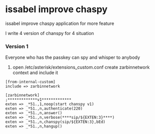 # issabel improve chaspy
issabel improve chaspy application for more feature

I write 4 version of chanspy for 4 situation

### Version 1
Everyone who has the passkey can spy and whisper to anybody

1. open /etc/asterisk/extensions_custom.conf create zarbinnetwork context and include it
```
[from-internal-custom]
include => zarbinnetwork

[zarbinnetwork]
;*************v1*************
exten => _*51.,1,noop(start chanspy v1)
exten => _*51.,n,authenticate(220)
exten => _*51.,n,answer()
exten => _*51.,n,verbose(****sip/${EXTEN:3}****)
exten => _*51.,n,chanspy(sip/${EXTEN:3},bEd)
exten => _*51.,n,hangup()
